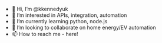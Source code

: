 - 👋 Hi, I’m @kkennedyuk
- 👀 I’m interested in APIs, integration, automation
- 🌱 I’m currently learning python, node.js
- 💞️ I’m looking to collaborate on home energy/EV automation
- 📫 How to reach me - here!

<!---
kkennedyuk/kkennedyuk is a ✨ special ✨ repository because its `README.md` (this file) appears on your GitHub profile.
You can click the Preview link to take a look at your changes.
--->
